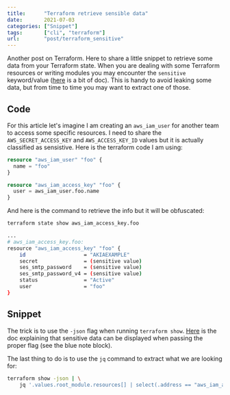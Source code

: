 ```yaml
---
title:      "Terraform retrieve sensible data"
date:       2021-07-03
categories: ["Snippet"]
tags:       ["cli", "terraform"]
url:        "post/terraform_sensitive"
---
```


Another post on Terraform. Here to share a little snippet to retrieve some data from
your Terraform state.
When you are dealing with some Terraform resources or writing modules you may
encounter the `sensitive` keyword/value ([here][sensitive_doc] is a bit of doc).
This is handy to avoid leaking some data, but from time to time you may want to
extract one of those.

## Code

For this article let's imagine I am creating an `aws_iam_user`
for another team to access some specific resources. I need to share the
`AWS_SECRET_ACCESS_KEY` and `AWS_ACCESS_KEY_ID` values but it is actually classified
as sensistive.
Here is the terraform code I am using:

```terraform
resource "aws_iam_user" "foo" {
  name = "foo"
}

resource "aws_iam_access_key" "foo" {
  user = aws_iam_user.foo.name
}
```

And here is the command to retrieve the info but it will be obfuscated:

```sh
terraform state show aws_iam_access_key.foo

...
# aws_iam_access_key.foo:
resource "aws_iam_access_key" "foo" {
    id                   = "AKIAEXAMPLE"
    secret               = (sensitive value)
    ses_smtp_password    = (sensitive value)
    ses_smtp_password_v4 = (sensitive value)
    status               = "Active"
    user                 = "foo"
}
```

## Snippet

The trick is to use the `-json` flag when running `terraform show`.
[Here][show_doc] is the doc explaining that sensitive data can be displayed when
passing the proper flag (see the blue note block).

The last thing to do is to use the `jq` command to extract what we are looking for:

```sh
terraform show -json | \
	jq '.values.root_module.resources[] | select(.address == "aws_iam_access_key.foo") | .values'
```

[sensitive_doc]: https://learn.hashicorp.com/tutorials/terraform/sensitive-variables
[show_doc]: https://www.terraform.io/docs/cli/commands/show.html
